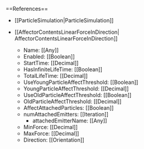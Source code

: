 ==References==
 * [[ParticleSimulation|ParticleSimulation]]

 * [[AffectorContentsLinearForceInDirection| AffectorContentsLinearForceInDirection]]
   * Name: [[Any]]
   * Enabled: [[Boolean]]
   * StartTime: [[Decimal]]
   * HasInfiniteLifeTime: [[Boolean]]
   * TotalLifeTime: [[Decimal]]
   * UseYoungParticleAffectThreshold: [[Boolean]]
   * YoungParticleAffectThreshold: [[Decimal]]
   * UseOldParticleAffectThreshold: [[Boolean]]
   * OldParticleAffectThreshold: [[Decimal]]
   * AffectAttachedParticles: [[Boolean]]
   * numAttachedEmitters: [[Iteration]]
     * attachedEmitterName: [[Any]]
   * MinForce: [[Decimal]]
   * MaxForce: [[Decimal]]
   * Direction: [[Orientation]]

